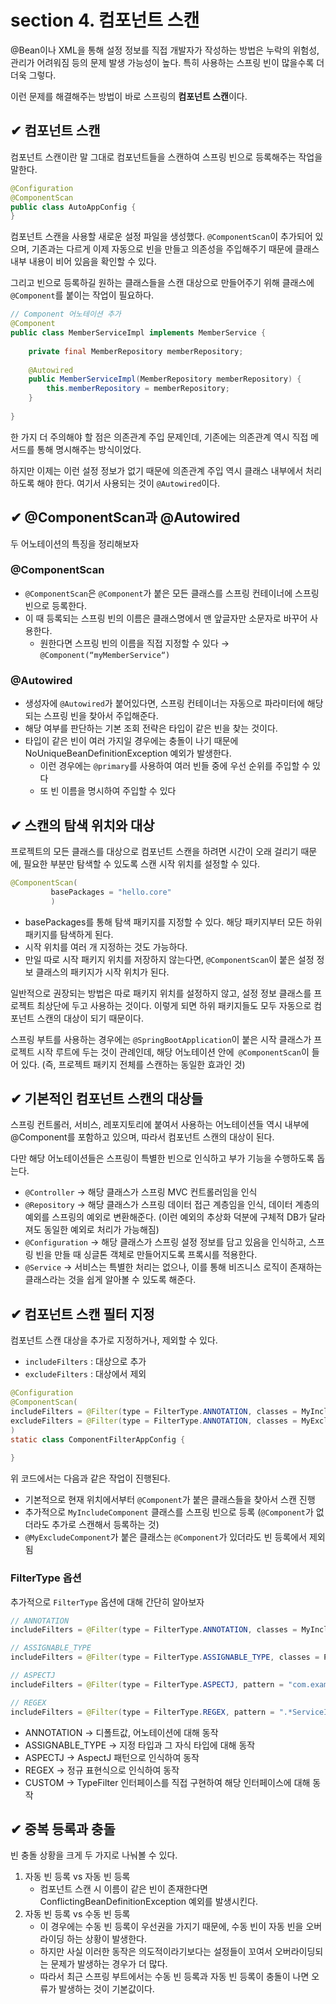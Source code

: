 # section 4. 컴포넌트 스캔
 @Bean이나 XML을 통해 설정 정보를 직접 개발자가 작성하는 방법은 누락의 위험성, 관리가 어려워짐 등의 문제 발생 가능성이 높다. 특히 사용하는 스프링 빈이 많을수록 더더욱 그렇다.

이런 문제를 해결해주는 방법이 바로 스프링의 **컴포넌트 스캔**이다.

## ✔︎ 컴포넌트 스캔
컴포넌트 스캔이란 말 그대로 컴포넌트들을 스캔하여 스프링 빈으로 등록해주는 작업을 말한다.
```java
@Configuration  
@ComponentScan
public class AutoAppConfig {
}
```
컴포넌트 스캔을 사용할 새로운 설정 파일을 생성했다. `@ComponentScan`이 추가되어 있으며, 기존과는 다르게 이제 자동으로 빈을 만들고 의존성을 주입해주기 때문에 클래스 내부 내용이 비어 있음을 확인할 수 있다.

그리고 빈으로 등록하길 원하는 클래스들을 스캔 대상으로 만들어주기 위해 클래스에 `@Component`를 붙이는 작업이 필요하다.
```java
// Component 어노테이션 추가
@Component  
public class MemberServiceImpl implements MemberService {  
  
	private final MemberRepository memberRepository;  
  
	@Autowired  
	public MemberServiceImpl(MemberRepository memberRepository) {  
		this.memberRepository = memberRepository;  
	}  
  
}
```

한 가지 더 주의해야 할 점은 의존관계 주입 문제인데, 기존에는 의존관계 역시 직접 메서드를 통해 명시해주는 방식이었다. 

하지만 이제는 이런 설정 정보가 없기 때문에 의존관계 주입 역시 클래스 내부에서 처리하도록 해야 한다. 여기서 사용되는 것이 `@Autowired`이다.

## ✔︎ @ComponentScan과 @Autowired
두 어노테이션의 특징을 정리해보자
### @ComponentScan
- `@ComponentScan`은 `@Component`가 붙은 모든 클래스를 스프링 컨테이너에 스프링 빈으로 등록한다.
- 이 때 등록되는 스프링 빈의 이름은 클래스명에서 맨 앞글자만 소문자로 바꾸어 사용한다.
	- 원한다면 스프링 빈의 이름을 직접 지정할 수 있다 → `@Component(“myMemberService“)`
### @Autowired
- 생성자에 `@Autowired`가 붙어있다면, 스프링 컨테이너는 자동으로 파라미터에 해당되는 스프링 빈을 찾아서 주입해준다.
- 해당 여부를 판단하는 기본 조회 전략은 타입이 같은 빈을 찾는 것이다.
- 타입이 같은 빈이 여러 가지일 경우에는 충돌이 나기 때문에 NoUniqueBeanDefinitionException 예외가 발생한다.
	- 이런 경우에는 `@primary`를 사용하여 여러 빈들 중에 우선 순위를 주입할 수 있다
	- 또 빈 이름을 명시하여 주입할 수 있다

## ✔︎ 스캔의 탐색 위치와 대상
프로젝트의 모든 클래스를 대상으로 컴포넌트 스캔을 하려면 시간이 오래 걸리기 때문에, 필요한 부분만 탐색할 수 있도록 스캔 시작 위치를 설정할 수 있다.
```java
@ComponentScan(
         basePackages = "hello.core"
         )
```
- basePackages를 통해 탐색 패키지를 지정할 수 있다. 해당 패키지부터 모든 하위 패키지를 탐색하게 된다.
- 시작 위치를 여러 개 지정하는 것도 가능하다.
- 만일 따로 시작 패키지 위치를 저장하지 않는다면, `@ComponentScan`이 붙은 설정 정보 클래스의 패키지가 시작 위치가 된다.

일반적으로 권장되는 방법은 따로 패키지 위치를 설정하지 않고, 설정 정보 클래스를 프로젝트 최상단에 두고 사용하는 것이다. 이렇게 되면 하위 패키지들도 모두 자동으로 컴포넌트 스캔의 대상이 되기 때문이다.

스프링 부트를 사용하는 경우에는 `@SpringBootApplication`이 붙은 시작 클래스가 프로젝트 시작 루트에 두는 것이 관례인데, 해당 어노테이션 안에` @ComponentScan`이 들어 있다. (즉, 프로젝트 패키지 전체를 스캔하는 동일한 효과인 것)

## ✔︎ 기본적인 컴포넌트 스캔의 대상들
스프링 컨트롤러, 서비스, 레포지토리에 붙여서 사용하는 어노테이션들 역시 내부에 @Component를 포함하고 있으며, 따라서 컴포넌트 스캔의 대상이 된다.

다만 해당 어노테이션들은 스프링이 특별한 빈으로 인식하고 부가 기능을 수행하도록 돕는다.
- `@Controller` → 해당 클래스가 스프링 MVC 컨트롤러임을 인식
- `@Repository` → 해당 클래스가 스프링 데이터 접근 계층임을 인식, 데이터 계층의 예외를 스프링의 예외로 변환해준다. (이런 예외의 추상화 덕분에 구체적 DB가 달라져도 동일한 예외로 처리가 가능해짐)
- `@Configuration` → 해당 클래스가 스프링 설정 정보를 담고 있음을 인식하고, 스프링 빈을 만들 때 싱글톤 객체로 만들어지도록 프록시를 적용한다.
- `@Service` → 서비스는 특별한 처리는 없으나, 이를 통해 비즈니스 로직이 존재하는 클래스라는 것을 쉽게 알아볼 수 있도록 해준다.

## ✔︎ 컴포넌트 스캔 필터 지정
컴포넌트 스캔 대상을 추가로 지정하거나, 제외할 수 있다.
- `includeFilters` : 대상으로 추가
- `excludeFilters` : 대상에서 제외
```java
@Configuration  
@ComponentScan(  
includeFilters = @Filter(type = FilterType.ANNOTATION, classes = MyIncludeComponent.class),  
excludeFilters = @Filter(type = FilterType.ANNOTATION, classes = MyExcludeComponent.class)  
)  
static class ComponentFilterAppConfig {  
  
}
```
위 코드에서는 다음과 같은 작업이 진행된다.
- 기본적으로 현재 위치에서부터 `@Component`가 붙은 클래스들을 찾아서 스캔 진행
- 추가적으로 `MyIncludeComponent` 클래스를 스프링 빈으로 등록 (`@Component`가 없더라도 추가로 스캔해서 등록하는 것)
- `@MyExcludeComponent`가 붙은 클래스는 `@Component`가 있더라도 빈 등록에서 제외됨

### FilterType 옵션
추가적으로 `FilterType` 옵션에 대해 간단히 알아보자
```java
// ANNOTATION
includeFilters = @Filter(type = FilterType.ANNOTATION, classes = MyIncludeComponent.class)

// ASSIGNABLE_TYPE
includeFilters = @Filter(type = FilterType.ASSIGNABLE_TYPE, classes = Parent.class)

// ASPECTJ
includeFilters = @Filter(type = FilterType.ASPECTJ, pattern = "com.example.service..*")

// REGEX
includeFilters = @Filter(type = FilterType.REGEX, pattern = ".*ServiceImpl")
```
- ANNOTATION → 디폴트값, 어노테이션에 대해 동작
- ASSIGNABLE_TYPE → 지정 타입과 그 자식 타입에 대해 동작
- ASPECTJ → AspectJ 패턴으로 인식하여 동작
- REGEX → 정규 표현식으로 인식하여 동작
- CUSTOM → TypeFilter 인터페이스를 직접 구현하여 해당 인터페이스에 대해 동작

## ✔︎ 중복 등록과 충돌
빈 충돌 상황을 크게 두 가지로 나눠볼 수 있다.
1. 자동 빈 등록 vs 자동 빈 등록
	- 컴포넌트 스캔 시 이름이 같은 빈이 존재한다면 ConflictingBeanDefinitionException 예외를 발생시킨다.
2. 자동 빈 등록 vs 수동 빈 등록
	- 이 경우에는 수동 빈 등록이 우선권을 가지기 때문에, 수동 빈이 자동 빈을 오버라이딩 하는 상황이 발생한다.
	- 하지만 사실 이러한 동작은 의도적이라기보다는 설정들이 꼬여서 오버라이딩되는 문제가 발생하는 경우가 더 많다.
	- 따라서 최근 스프링 부트에서는 수동 빈 등록과 자동 빈 등록이 충돌이 나면 오류가 발생하는 것이 기본값이다.